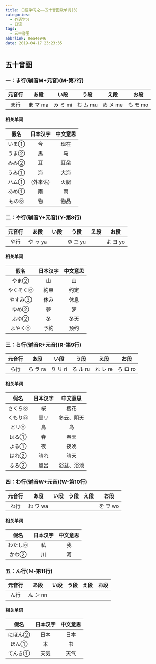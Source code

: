 ```yaml
---
title: 日语学习之——五十音图及单词(3)
categories:
  - 外语学习
  - 日语
tags:
  - 五十音图
abbrlink: 8ea4e946
date: 2019-04-17 23:23:35
---
```

## 五十音图

###  一：ま行(辅音M+元音)(M-第7行)
| 元音行 |   あ段   |   い段   |   う段   |   え段   |   お段   |
| :----: | :------: | :------: | :------: | :------: | :------: |
|  ま行  | ま マ ma | み ミ mi | む ム mu | め メ me | も モ mo |
<!--more-->
#### 相关单词  

|  假名  | 日本汉字 | 中文意思 |
| :----: | :------: | :------: |
| いま①  |    今    |   现在   |
| うま②  |    馬    |    马    |
| みみ②  |    耳    |   耳朵   |
| うみ①  |    海    |   大海   |
| ハム①  | (外来语) |   火腿   |
| あめ①  |    雨    |    雨    |
| もの㉧ |    物    |   物品   |

###  二：や行(辅音Y+元音)(Y-第8行)

| 元音行 |   あ段   | い段 |   う段   | え段 |   お段   |
| :----: | :------: | :--: | :------: | :--: | :------: |
|  や行  | や ャ ya |      | ゆ ユ yu |      | よ ヨ yo |
#### 相关单词  

|    假名    | 日本汉字 | 中文意思 |
| :--------: | :------: | :------: |
|   やま②    |    山    |    山    |
| やくそく㉧ |   約束   |   约定   |
|  やすみ③   |   休み   |   休息   |
|   ゆめ②    |    夢    |    梦    |
|   ふゆ②    |    冬    |   冬天   |
|  よやく㉧  |   予約   |   预约   |
###  三：ら行(辅音R+元音)(R-第9行)
| 元音行 |   あ段   |   い段   |   う段   |   え段   |   お段   |
| :----: | :------: | :------: | :------: | :------: | :------: |
|  ら行  | ら ラ ra | り リ ri | る ル ru | れ レ re | ろ ロ ro |
#### 相关单词  

|   假名   | 日本汉字 |  中文意思  |
| :------: | :------: | :--------: |
| さくら㉧ |    桜    |    樱花    |
| くもり㉧ |   曇リ   | 多云、阴天 |
|  とリ㉧  |    鳥    |     鸟     |
|  はる①   |    春    |    春天    |
|  よる①   |    夜    |    夜晚    |
|  はれ②   |   晴れ   |    晴天    |
|  ふろ②   |   風呂   | 浴盆、浴池 |

###  四：わ行(辅音W+元音)(W-第10行)
| 元音行 |   あ段   | い段 | う段 | え段 |   お段   |
| :----: | :------: | :--: | :--: | :--: | :------: |
|  わ行  | わ ワ wa |      |      |      | を ヲ wo |

#### 相关单词  

|   假名   | 日本汉字 | 中文意思 |
| :------: | :------: | :------: |
| わたし㉧ |    私    |    我    |
|  かわ②   |    川    |    河    |

###  五：ん行(Ｎ-第11行)
| 元音行 |   あ段   | い段 | う段 | え段 | お段 |
| :----: | :------: | :--: | :--: | :--: | :--: |
|  ん行  | ん ン nn |      |      |      |      |

#### 相关单词  

|  假名   | 日本汉字 | 中文意思 |
| :-----: | :------: | :------: |
| にほん② |   日本   |   日本   |
|  ほん①  |    本    |    书    |
| てんき① |   天気   |   天气   |
